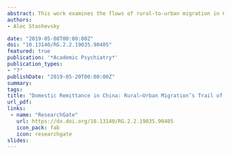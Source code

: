```yaml
---
abstract: This work examines the flows of rural-to-urban migration in China with a focus on the trail of remitted cash and its role in rural village income inequality. It is the first to decompose rural household income inequality by income factor component using all 5 waves of rural household data available from CHIP (and RUMiC) surveys. Repeated cross section data is used to examine trends of the rural income profile and income inequality. Rural household income inequality is decomposed by factor component through the Gini index, the constant of variation, and the half-squared coefficient of variation. This thesis focuses the lowest and most vulnerable strata of the rural household income distribution with attention to different income sources’ capacity to alleviate poverty, situated within the broader context of Chinese liberalization. Migrant worker remittance flows are framed as spatial links whose proliferation is a co-production of an increasingly liberalized and competitive setting both in rural villages and urban centers of China. Remittance share regressions, analogous to Engel Curve regressions, are run to examine the differential impact of remittances across the rural income gradient. The statistical dispersion of remitted income is used as a proxy to illuminate the links between migration and a shifting gradient of rural mobility. Remittance income is found to have significant mitigatory effects on rural income inequality. Households in the 10th-50th percentile of the income distribution are found to have a significant dependence on remittances.
authors:
- Alec Stashevsky

date: "2019-05-08T00:00:00Z"
doi: "10.13140/RG.2.2.19035.90405"
featured: true
publication: '*Academic Psychiatry*'
publication_types:
- "7"
publishDate: "2019-05-20T00:00:00Z"
summary:
tags:
title: "Domestic Remittance in China: Rural—Urban Migration’s Trail of Inequality"
url_pdf: 
links:
 - name: "ResearchGate"
   url: https://dx.doi.org/10.13140/RG.2.2.19035.90405
   icon_pack: fab
   icon: researchgate
slides:
---
```

